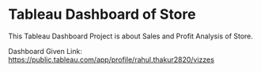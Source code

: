 # Tableau Dashboard of Store
This Tableau Dashboard Project is about Sales and Profit Analysis of Store.

Dashboard Given Link:
https://public.tableau.com/app/profile/rahul.thakur2820/vizzes
